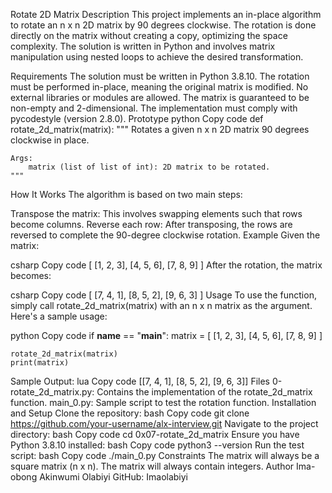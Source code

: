 Rotate 2D Matrix
Description
This project implements an in-place algorithm to rotate an n x n 2D matrix by 90 degrees clockwise. The rotation is done directly on the matrix without creating a copy, optimizing the space complexity. The solution is written in Python and involves matrix manipulation using nested loops to achieve the desired transformation.

Requirements
The solution must be written in Python 3.8.10.
The rotation must be performed in-place, meaning the original matrix is modified.
No external libraries or modules are allowed.
The matrix is guaranteed to be non-empty and 2-dimensional.
The implementation must comply with pycodestyle (version 2.8.0).
Prototype
python
Copy code
def rotate_2d_matrix(matrix):
    """
    Rotates a given n x n 2D matrix 90 degrees clockwise in place.

    Args:
        matrix (list of list of int): 2D matrix to be rotated.
    """
How It Works
The algorithm is based on two main steps:

Transpose the matrix: This involves swapping elements such that rows become columns.
Reverse each row: After transposing, the rows are reversed to complete the 90-degree clockwise rotation.
Example
Given the matrix:

csharp
Copy code
[
    [1, 2, 3],
    [4, 5, 6],
    [7, 8, 9]
]
After the rotation, the matrix becomes:

csharp
Copy code
[
    [7, 4, 1],
    [8, 5, 2],
    [9, 6, 3]
]
Usage
To use the function, simply call rotate_2d_matrix(matrix) with an n x n matrix as the argument. Here's a sample usage:

python
Copy code
if __name__ == "__main__":
    matrix = [
        [1, 2, 3],
        [4, 5, 6],
        [7, 8, 9]
    ]

    rotate_2d_matrix(matrix)
    print(matrix)
Sample Output:
lua
Copy code
[[7, 4, 1],
 [8, 5, 2],
 [9, 6, 3]]
Files
0-rotate_2d_matrix.py: Contains the implementation of the rotate_2d_matrix function.
main_0.py: Sample script to test the rotation function.
Installation and Setup
Clone the repository:
bash
Copy code
git clone https://github.com/your-username/alx-interview.git
Navigate to the project directory:
bash
Copy code
cd 0x07-rotate_2d_matrix
Ensure you have Python 3.8.10 installed:
bash
Copy code
python3 --version
Run the test script:
bash
Copy code
./main_0.py
Constraints
The matrix will always be a square matrix (n x n).
The matrix will always contain integers.
Author
Ima-obong Akinwumi Olabiyi
GitHub: Imaolabiyi


